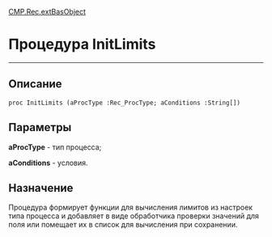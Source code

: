 ﻿---
Link: CMP.Rec.extBasObject.@InitLimits
---

<!---  Навигация
[Имя проекта](#) :
-->
[CMP.Rec.extBasObject](Default)

# Процедура InitLimits
---

## Описание

    proc InitLimits (aProcType :Rec_ProcType; aConditions :String[])

## Параметры

**aProcType** - тип процесса;

**aConditions** - условия.

<!--
## Аргументы{#Args}

### Аргумент1

Описание аргумента 1
-->

## Назначение

Процедура формирует функции для вычисления лимитов из настроек типа процесса и добавляет в виде обработчика проверки значений для поля или помещает их в список для вычисления при сохранении.

<!--
## Пример

    InitLimits...
-->

